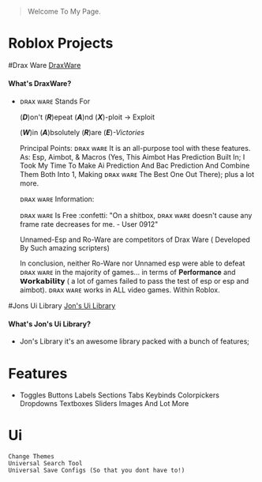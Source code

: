 > Welcome To My Page.

# Roblox Projects
#Drax Ware
[DraxWare](https://github.com/Jonatanortiz2/DraxWare)
#### What's DraxWare?
*   ᴅʀᴀx ᴡᴀʀᴇ Stands For
    
    (***D***)on't
    (***R***)epeat
    (***A***)nd
    (***X***)-ploit -> Exploit

    (***W***)in
    (***A***)bsolutely
    (***R***)are
    (***E***)*-Victories*

    Principal Points: ᴅʀᴀx ᴡᴀʀᴇ It is an all-purpose tool with these features. As: Esp, Aimbot, & Macros (Yes, This Aimbot Has Prediction Built In; I Took My 
    Time To Make Ai Prediction And Bac Prediction And Combine Them Both Into 1, Making ᴅʀᴀx ᴡᴀʀᴇ The Best One Out There); plus a lot more.

    ᴅʀᴀx ᴡᴀʀᴇ Information: 

    ᴅʀᴀx ᴡᴀʀᴇ Is Free :confetti:
    "On a shitbox, ᴅʀᴀx ᴡᴀʀᴇ doesn't cause any frame rate decreases for me. - User 0912"


    Unnamed-Esp and Ro-Ware are competitors of Drax Ware ( Developed By Such amazing scripters)

    In conclusion, neither Ro-Ware nor Unnamed esp were able to defeat ᴅʀᴀx ᴡᴀʀᴇ in the majority of games... in terms of 𝐏𝐞𝐫𝐟𝐨𝐫𝐦𝐚𝐧𝐜𝐞 and 𝗪𝗼𝗿𝗸𝗮𝗯𝗶𝗹𝗶𝘁𝘆 ( a lot of       games failed to pass the test of esp or esp and aimbot). ᴅʀᴀx ᴡᴀʀᴇ works in ALL video games. Within Roblox.
    
#Jons Ui Library
[Jon's Ui Library](https://github.com/Jonatanortiz2/Jons-Ui-Library)
#### What's Jon's Ui Library?
*   Jon's Library it's an awesome library packed with a bunch of features;
# Features 
*   Toggles
    Buttons
    Labels
    Sections
    Tabs
    Keybinds
    Colorpickers
    Dropdowns
    Textboxes
    Sliders
    Images
    And Lot More
# Ui
    Change Themes
    Universal Search Tool
    Universal Save Configs (So that you dont have to!)
